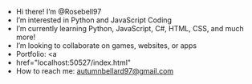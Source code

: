 - Hi there! I’m @Rosebell97
- I’m interested in Python and JavaScript Coding
- I’m currently learning Python, JavaScript, C#, HTML, CSS, and much more!
- I’m looking to collaborate on games, websites, or apps
- Portfolio: <a
- href="localhost:50527/index.html"</a>
- How to reach me: autumnbellard97@gmail.com

<!---
Rosebell97/Rosebell97 is a ✨ special ✨ repository because its `README.md` (this file) appears on your GitHub profile.
You can click the Preview link to take a look at your changes.
--->
